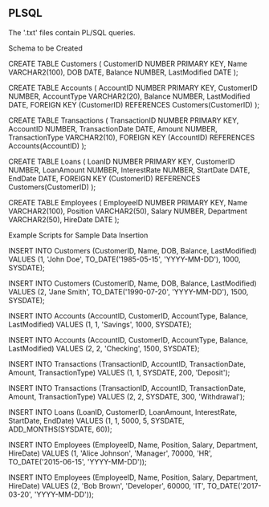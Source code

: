 
## PLSQL

The '.txt' files contain PL/SQL queries.


Schema to be Created

CREATE TABLE Customers ( CustomerID NUMBER PRIMARY KEY, Name VARCHAR2(100), DOB DATE, Balance NUMBER, LastModified DATE );

CREATE TABLE Accounts ( AccountID NUMBER PRIMARY KEY, CustomerID NUMBER, AccountType VARCHAR2(20), Balance NUMBER, LastModified DATE, FOREIGN KEY (CustomerID) REFERENCES Customers(CustomerID) );

CREATE TABLE Transactions ( TransactionID NUMBER PRIMARY KEY, AccountID NUMBER, TransactionDate DATE, Amount NUMBER, TransactionType VARCHAR2(10), FOREIGN KEY (AccountID) REFERENCES Accounts(AccountID) );

CREATE TABLE Loans ( LoanID NUMBER PRIMARY KEY, CustomerID NUMBER, LoanAmount NUMBER, InterestRate NUMBER, StartDate DATE, EndDate DATE, FOREIGN KEY (CustomerID) REFERENCES Customers(CustomerID) );

CREATE TABLE Employees ( EmployeeID NUMBER PRIMARY KEY, Name VARCHAR2(100), Position VARCHAR2(50), Salary NUMBER, Department VARCHAR2(50), HireDate DATE );



Example Scripts for Sample Data Insertion

INSERT INTO Customers (CustomerID, Name, DOB, Balance, LastModified) VALUES (1, 'John Doe', TO_DATE('1985-05-15', 'YYYY-MM-DD'), 1000, SYSDATE);

INSERT INTO Customers (CustomerID, Name, DOB, Balance, LastModified) VALUES (2, 'Jane Smith', TO_DATE('1990-07-20', 'YYYY-MM-DD'), 1500, SYSDATE);

INSERT INTO Accounts (AccountID, CustomerID, AccountType, Balance, LastModified) VALUES (1, 1, 'Savings', 1000, SYSDATE);

INSERT INTO Accounts (AccountID, CustomerID, AccountType, Balance, LastModified) VALUES (2, 2, 'Checking', 1500, SYSDATE);

INSERT INTO Transactions (TransactionID, AccountID, TransactionDate, Amount, TransactionType) VALUES (1, 1, SYSDATE, 200, 'Deposit');

INSERT INTO Transactions (TransactionID, AccountID, TransactionDate, Amount, TransactionType) VALUES (2, 2, SYSDATE, 300, 'Withdrawal');

INSERT INTO Loans (LoanID, CustomerID, LoanAmount, InterestRate, StartDate, EndDate) VALUES (1, 1, 5000, 5, SYSDATE, ADD_MONTHS(SYSDATE, 60));

INSERT INTO Employees (EmployeeID, Name, Position, Salary, Department, HireDate) VALUES (1, 'Alice Johnson', 'Manager', 70000, 'HR', TO_DATE('2015-06-15', 'YYYY-MM-DD'));

INSERT INTO Employees (EmployeeID, Name, Position, Salary, Department, HireDate) VALUES (2, 'Bob Brown', 'Developer', 60000, 'IT', TO_DATE('2017-03-20', 'YYYY-MM-DD'));
